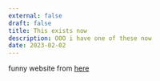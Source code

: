 ```yaml
---
external: false
draft: false
title: This exists now
description: OOO i have one of these now
date: 2023-02-02
---
```


funny website from [here](https://github.com/flexdinesh/blogster)